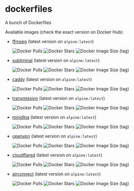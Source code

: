 # dockerfiles
A bunch of Dockerfiles

Available images (check the exact version on Docker Hub):

- [ffmpeg](https://hub.docker.com/r/maxcanna/ffmpeg) (latest version on `alpine:latest`)

    ![Docker Pulls](https://img.shields.io/docker/pulls/maxcanna/ffmpeg) ![Docker Stars](https://img.shields.io/docker/stars/maxcanna/ffmpeg) ![Docker Image Size (tag)](https://img.shields.io/docker/image-size/maxcanna/ffmpeg/latest)

- [subliminal](https://hub.docker.com/r/maxcanna/subliminal) (latest version on `alpine:latest`)

    ![Docker Pulls](https://img.shields.io/docker/pulls/maxcanna/subliminal) ![Docker Stars](https://img.shields.io/docker/stars/maxcanna/subliminal) ![Docker Image Size (tag)](https://img.shields.io/docker/image-size/maxcanna/subliminal/latest)

- [caddy](https://hub.docker.com/r/maxcanna/caddy) (latest version on `alpine:latest`)

    ![Docker Pulls](https://img.shields.io/docker/pulls/maxcanna/caddy) ![Docker Stars](https://img.shields.io/docker/stars/maxcanna/caddy) ![Docker Image Size (tag)](https://img.shields.io/docker/image-size/maxcanna/caddy/latest)

 - [transmission](https://hub.docker.com/r/maxcanna/transmission) (latest version on `alpine:latest`)

    ![Docker Pulls](https://img.shields.io/docker/pulls/maxcanna/transmission) ![Docker Stars](https://img.shields.io/docker/stars/maxcanna/transmission) ![Docker Image Size (tag)](https://img.shields.io/docker/image-size/maxcanna/transmission/latest)

 - [minidlna](https://hub.docker.com/r/maxcanna/minidlna) (latest version on `alpine:latest`)

    ![Docker Pulls](https://img.shields.io/docker/pulls/maxcanna/minidlna) ![Docker Stars](https://img.shields.io/docker/stars/maxcanna/minidlna) ![Docker Image Size (tag)](https://img.shields.io/docker/image-size/maxcanna/minidlna/latest)

- [openvpn](https://hub.docker.com/r/maxcanna/openvpn) (latest version on `alpine:latest`)

    ![Docker Pulls](https://img.shields.io/docker/pulls/maxcanna/openvpn) ![Docker Stars](https://img.shields.io/docker/stars/maxcanna/openvpn) ![Docker Image Size (tag)](https://img.shields.io/docker/image-size/maxcanna/openvpn/latest)

- [cloudflared](https://hub.docker.com/r/maxcanna/cloudflared) (latest version on `alpine:latest`)

    ![Docker Pulls](https://img.shields.io/docker/pulls/maxcanna/cloudflared) ![Docker Stars](https://img.shields.io/docker/stars/maxcanna/cloudflared) ![Docker Image Size (tag)](https://img.shields.io/docker/image-size/maxcanna/cloudflared/latest)

- [airconnect](https://hub.docker.com/r/maxcanna/airconnect) (latest version on `alpine:latest`)

    ![Docker Pulls](https://img.shields.io/docker/pulls/maxcanna/airconnect) ![Docker Stars](https://img.shields.io/docker/stars/maxcanna/airconnect) ![Docker Image Size (tag)](https://img.shields.io/docker/image-size/maxcanna/airconnect/latest)
